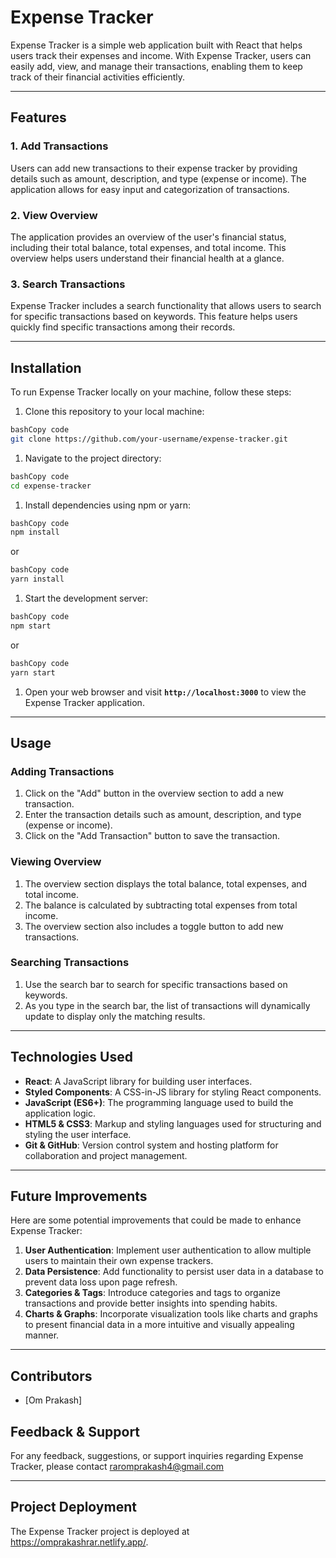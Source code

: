 # 

# **Expense Tracker**

Expense Tracker is a simple web application built with React that helps users track their expenses and income. With Expense Tracker, users can easily add, view, and manage their transactions, enabling them to keep track of their financial activities efficiently.

---

## **Features**

### **1. Add Transactions**

Users can add new transactions to their expense tracker by providing details such as amount, description, and type (expense or income). The application allows for easy input and categorization of transactions.

### **2. View Overview**

The application provides an overview of the user's financial status, including their total balance, total expenses, and total income. This overview helps users understand their financial health at a glance.

### **3. Search Transactions**

Expense Tracker includes a search functionality that allows users to search for specific transactions based on keywords. This feature helps users quickly find specific transactions among their records.

---

## **Installation**

To run Expense Tracker locally on your machine, follow these steps:

1. Clone this repository to your local machine:

```bash
bashCopy code
git clone https://github.com/your-username/expense-tracker.git

```

1. Navigate to the project directory:

```bash
bashCopy code
cd expense-tracker

```

1. Install dependencies using npm or yarn:

```bash
bashCopy code
npm install

```

or

```bash
bashCopy code
yarn install

```

1. Start the development server:

```bash
bashCopy code
npm start

```

or

```bash
bashCopy code
yarn start

```

1. Open your web browser and visit **`http://localhost:3000`** to view the Expense Tracker application.

---

## **Usage**

### **Adding Transactions**

1. Click on the "Add" button in the overview section to add a new transaction.
2. Enter the transaction details such as amount, description, and type (expense or income).
3. Click on the "Add Transaction" button to save the transaction.

### **Viewing Overview**

1. The overview section displays the total balance, total expenses, and total income.
2. The balance is calculated by subtracting total expenses from total income.
3. The overview section also includes a toggle button to add new transactions.

### **Searching Transactions**

1. Use the search bar to search for specific transactions based on keywords.
2. As you type in the search bar, the list of transactions will dynamically update to display only the matching results.

---

## **Technologies Used**

- **React**: A JavaScript library for building user interfaces.
- **Styled Components**: A CSS-in-JS library for styling React components.
- **JavaScript (ES6+)**: The programming language used to build the application logic.
- **HTML5 & CSS3**: Markup and styling languages used for structuring and styling the user interface.
- **Git & GitHub**: Version control system and hosting platform for collaboration and project management.

---

## **Future Improvements**

Here are some potential improvements that could be made to enhance Expense Tracker:

1. **User Authentication**: Implement user authentication to allow multiple users to maintain their own expense trackers.
2. **Data Persistence**: Add functionality to persist user data in a database to prevent data loss upon page refresh.
3. **Categories & Tags**: Introduce categories and tags to organize transactions and provide better insights into spending habits.
4. **Charts & Graphs**: Incorporate visualization tools like charts and graphs to present financial data in a more intuitive and visually appealing manner.

---

## **Contributors**

- [Om Prakash] 

## **Feedback & Support**

For any feedback, suggestions, or support inquiries regarding Expense Tracker, please contact raromprakash4@gmail.com

---

## **Project Deployment**

The Expense Tracker project is deployed at https://omprakashrar.netlify.app/.
